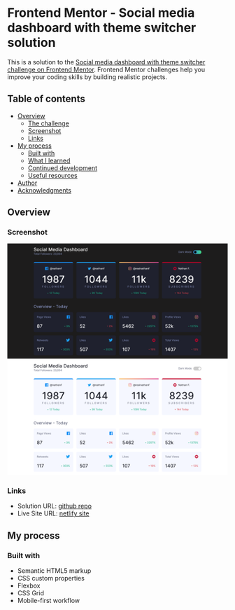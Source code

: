 # Frontend Mentor - Social media dashboard with theme switcher solution

This is a solution to the [Social media dashboard with theme switcher challenge on Frontend Mentor](https://www.frontendmentor.io/challenges/social-media-dashboard-with-theme-switcher-6oY8ozp_H). Frontend Mentor challenges help you improve your coding skills by building realistic projects.

## Table of contents

- [Overview](#overview)
  - [The challenge](#the-challenge)
  - [Screenshot](#screenshot)
  - [Links](#links)
- [My process](#my-process)
  - [Built with](#built-with)
  - [What I learned](#what-i-learned)
  - [Continued development](#continued-development)
  - [Useful resources](#useful-resources)
- [Author](#author)
- [Acknowledgments](#acknowledgments)

## Overview

### Screenshot

![](./images/dark%20mode%20screenshot.png)
![](./images/light%20mode%20screenshot.png)

### Links

- Solution URL: [github repo](https://github.com/elameendaiyabu/Social-Media-Analytics-Dashboard.git)
- Live Site URL: [netlify site](https://social-media-dashboard11.netlify.app/)

## My process

### Built with

- Semantic HTML5 markup
- CSS custom properties
- Flexbox
- CSS Grid
- Mobile-first workflow
